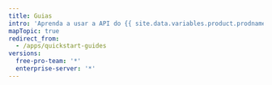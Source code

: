 ```yaml
---
title: Guias
intro: 'Aprenda a usar a API do {{ site.data.variables.product.prodname_dotcom }} com o seu aplicativo, integração contínua e como criar com aplicativos.'
mapTopic: true
redirect_from:
  - /apps/quickstart-guides
versions:
  free-pro-team: '*'
  enterprise-server: '*'
---
```


